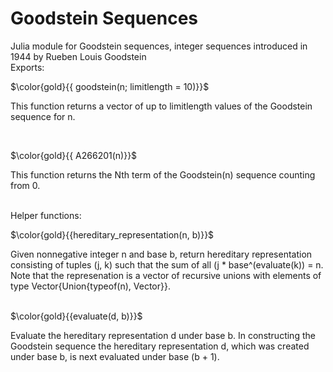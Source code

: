# Goodstein Sequences
Julia module for Goodstein sequences, integer sequences introduced in 1944 by Rueben Louis Goodstein
<br />
Exports: 

$\color{gold}{{ goodstein(n; limitlength = 10)}}$

This function returns a vector of up to limitlength values of the Goodstein sequence for n.

<br />

$\color{gold}{{ A266201(n)}}$

This function returns the Nth term of the Goodstein(n) sequence counting from 0.
<br /><br />

Helper functions:

$\color{gold}{{hereditary_representation(n, b)}}$

Given nonnegative integer n and base b, return hereditary representation consisting of tuples (j, k)
such that the sum of all (j * base^(evaluate(k)) = n. Note that the represenation is a vector of
recursive unions with elements of type Vector{Union{typeof(n), Vector}}.
<br /><br />

$\color{gold}{{evaluate(d, b)}}$

Evaluate the hereditary representation d under base b. In constructing the Goodstein sequence the
hereditary representation d, which was created under base b, is next evaluated under base (b + 1).




